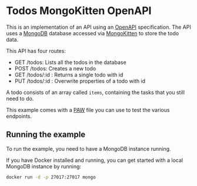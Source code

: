 # Todos MongoKitten OpenAPI

This is an implementation of an API using an [OpenAPI](https://swagger.io/resources/open-api/) specification. The API uses a [MongoDB](https://mongodb.com) database accessed via [MongoKitten](https://github.com/orlandos-nl/MongoKitten) to store the todo data.

This API has four routes:

- GET /todos: Lists all the todos in the database
- POST /todos: Creates a new todo
- GET /todos/:id : Returns a single todo with id
- PUT /todos/:id : Overwrite properties of a todo with id

A todo consists of an array called `items`, containing the tasks that you still need to do.

This example comes with a [PAW](https://paw.cloud/) file you can use to test the various endpoints.

## Running the example

To run the example, you need to have a MongoDB instance running.

If you have Docker installed and running, you can get started with a local MongoDB instance by running:

```bash
docker run -d -p 27017:27017 mongo
```




